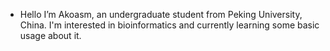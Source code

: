 - Hello I’m Akoasm, an undergraduate student from Peking University, China. I'm interested in bioinformatics and currently learning some basic usage about it.

